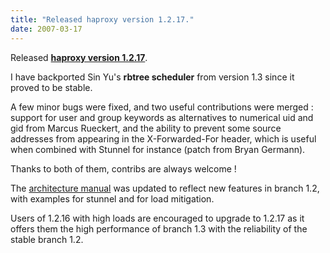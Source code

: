 ```yaml
---
title: "Released haproxy version 1.2.17."
date: 2007-03-17
---
```

Released **[haproxy version 1.2.17](download/1.2/src/)**.

I have backported Sin Yu's **rbtree scheduler** from version 1.3 since it proved to be stable.

A few minor bugs were fixed, and two useful contributions were merged : support for user and group keywords as alternatives to numerical uid and gid from Marcus Rueckert, and the ability to prevent some source addresses from appearing in the X-Forwarded-For header, which is useful when combined with Stunnel for instance (patch from Bryan Germann).

Thanks to both of them, contribs are always welcome !

The [architecture manual](download/1.2/doc/) was updated to reflect new features in branch 1.2, with examples for stunnel and for load mitigation.

Users of 1.2.16 with high loads are encouraged to upgrade to 1.2.17 as it offers them the high performance of branch 1.3 with the reliability of the stable branch 1.2.
